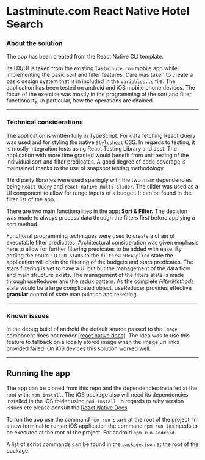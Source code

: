 # Lastminute.com React Native Hotel Search

### **About the solution**

The app has been created from the React Native CLI template.

Its UX/UI is taken from the existing `lastminute.com` mobile app while implementing the basic sort and filter features.
Care was taken to create a basic design system that is in included in the `variables.ts` file. The application
has been tested on android and iOS mobile phone devices. The focus of the exercise was mostly in the programming of the
sort and filter functionality, in particular, how the operations are chained.

---

### **Technical considerations**

The application is written fully in TypeScript. For data fetching React Query was used and for styling the native `Stylesheet` CSS.
In regards to testing, it is mostly integration tests using React Testing Library and Jest. The application with more time granted would benefit from
unit testing of the individual sort and filter predicates. A good degree of code coverage is maintained thanks to the use of snapshot testing methodology.

Third party libraries were used sparingly with the two main dependencies being `React Query` and `react-native-multi-slider`.
The slider was used as a UI component to allow for range inputs of a budget. It can be found in the filter list of the app.

There are two main functionalities in the app: **Sort & Filter.**
The decision was made to always process data through the filters first before applying a sort method.

Functional programming techniques were used to create a chain of executable filter predicates. Architectural consideration was given emphasis here to allow
for further filtering predicates to be added with ease. By adding the enum `FILTER.STARS` to the `filtersToBeApplied` state the application will chain
the filtering of the budgets and stars predicates. The stars filtering is yet to have a UI but but the management of the data flow and main structure exists. The management of the filters state is made through useReducer and the redux pattern. As the complete *FilterMethods* state would be a large complicated object, useReducer provides effective **granular** control of state manipulation and resetting.

---

### **Known issues**

In the debug build of android the default source passed to the `Image` component does not render [[react native docs]](https://reactnative.dev/docs/image#defaultsource).
The idea was to use this feature to fallback on a locally stored image when the  image uri links provided failed. On iOS devices this solution worked well.

---

## Running the app

The app can be cloned from this repo and the dependencies installed at the root with: `npm install`.
The iOS package also will need its dependencies installed in the iOS folder using `pod install`.
In regards to ruby version issues etc please consult the [React Native Docs](https://reactnative.dev/docs/environment-setup)

To run the app use the command `npm run start` at the root of the project.
In a new terminal to run an iOS application the command `npm run ios` needs to be executed at the root of the project.
For android `npm run android`.

A list of script commands can be found in the `package.json` at the root of the package.



